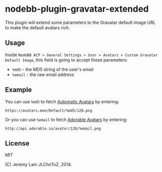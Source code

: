 nodebb-plugin-gravatar-extended
===============================

This plugin will extend some parameters to the Gravatar default image URL to make the default avatars rich.

Usage
-----
Inside `NodeBB ACP > General Settings > User > Avatars > Custom Gravatar Default Image`,
this field is going to accept these parameters:

- `%md5` - the MD5 string of the user's email
- `%email` - the raw email address

Example
-------
You can use `%md5` to fetch [Automatic Avatars](https://avatars.moe) by entering:

`https://avatars.moe/Default/%md5/128.png`

Or you can use `%email` to fetch [Adorable Avatars](http://avatars.adorable.io) by entering:

`http://api.adorable.io/avatar/128/%email.png`


License
-------
MIT

(C) Jeremy Lam JLChnToZ, 2014.